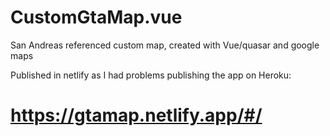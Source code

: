 # CustomGtaMap.vue
 San Andreas referenced custom map, created with Vue/quasar and google maps 
 
 Published in netlify as I had problems publishing the app on Heroku:
 
 # https://gtamap.netlify.app/#/
